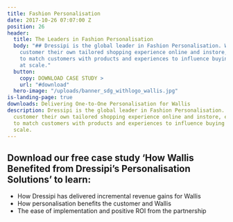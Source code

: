 ```yaml
---
title: Fashion Personalisation
date: 2017-10-26 07:07:00 Z
position: 26
header:
  title: The Leaders in Fashion Personalisation
  body: "## Dressipi is the global leader in Fashion Personalisation. We give each
    customer their own tailored shopping experience online and instore, enabling retailers
    to match customers with products and experiences to influence buying behaviour
    at scale."
  button:
    copy: DOWNLOAD CASE STUDY >
    url: "#download"
  hero-image: "/uploads/banner_sdg_withlogo_wallis.jpg"
is-landing-page: true
downloads: Delivering One-to-One Personalisation for Wallis
description: Dressipi is the global leader in Fashion Personalisation. We give each
  customer their own tailored shopping experience online and instore, enabling retailers
  to match customers with products and experiences to influence buying behaviour at
  scale.
---
```


## Download our free case study ‘How Wallis Benefited from Dressipi’s Personalisation Solutions’ to learn:

* How Dressipi has delivered incremental revenue gains for Wallis
* How personalisation benefits the customer and Wallis
* The ease of implementation and positive ROI from the partnership